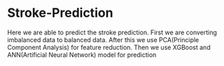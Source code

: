 # Stroke-Prediction

Here we are able to predict the stroke prediction. First we are converting imbalanced data to balanced data. After this we use PCA(Principle Component Analysis) for feature reduction. Then we use XGBoost and ANN(Artificial Neural Network) model for prediction
